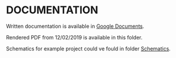 # DOCUMENTATION

Written documentation is available in [Google Documents](https://docs.google.com/document/d/1FvjEambhmLzygRGHwyI1W0g2gLvTEIcbNAf4AVIyQqk/edit?usp=sharing).

Rendered PDF from 12/02/2019 is available in this folder.

Schematics for example project could ve fould in folder [Schematics](./Schematics).

